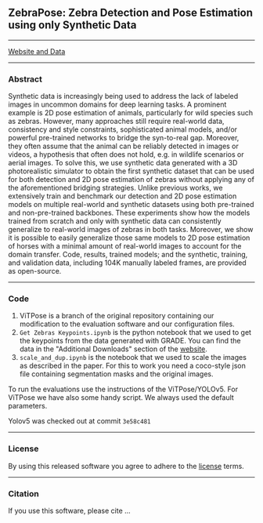## ZebraPose: Zebra Detection and Pose Estimation using only Synthetic Data
______
[Website and Data](https://zebrapose.is.tue.mpg.de)
______
### Abstract
Synthetic data is increasingly being used to address the lack of labeled images in uncommon domains for deep learning tasks. A prominent example is 2D pose estimation of animals, particularly for wild species such as zebras. However, many approaches still require real-world data, consistency and style constraints, sophisticated animal models, and/or powerful pre-trained networks to bridge the syn-to-real gap. Moreover, they often assume that the animal can be reliably detected in images or videos, a hypothesis that often does not hold, e.g. in wildlife scenarios or aerial images. To solve this, we use synthetic data generated with a 3D photorealistic simulator to obtain the first synthetic dataset that can be used for both detection and 2D pose estimation of zebras without applying any of the aforementioned bridging strategies. Unlike previous works, we extensively train and benchmark our detection and 2D pose estimation models on multiple real-world and synthetic datasets using both pre-trained and non-pre-trained backbones. These experiments show how the models trained from scratch and only with synthetic data can consistently generalize to real-world images of zebras in both tasks. Moreover, we show it is possible to easily generalize those same models to 2D pose estimation of horses with a minimal amount of real-world images to account for the domain transfer. Code, results, trained models; and the synthetic, training, and validation data, including 104K manually labeled frames, are provided as open-source.
_____
### Code
1. ViTPose is a branch of the original repository containing our modification to the evaluation software and our configuration files.
2. `Get Zebras Keypoints.ipynb` is the python notebook that we used to get the keypoints from the data generated with GRADE. You can find the data in the "Additional Downloads" section of the [website](https://zebrapose.is.tue.mpg.de).
3. `scale_and_dup.ipynb` is the notebook that we used to scale the images as described in the paper. For this to work you need a coco-style json file containing segmentation masks and the original images.

To run the evaluations use the instructions of the ViTPose/YOLOv5. For ViTPose we have also some handy script. We always used the default parameters.

Yolov5 was checked out at commit `3e58c481`
______
### License
By using this released software you agree to adhere to the [license](https://zebrapose.is.tue.mpg.de/license.html) terms.
______
### Citation
If you use this software, please cite ...
